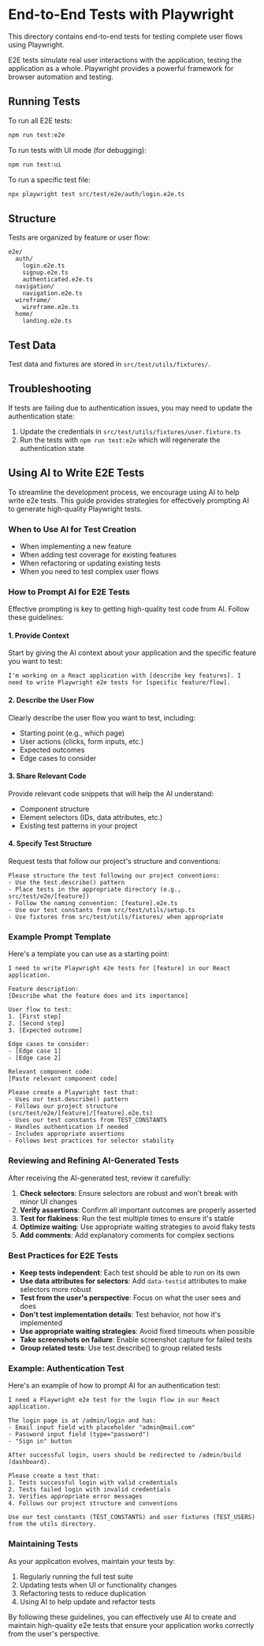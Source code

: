 # End-to-End Tests with Playwright

This directory contains end-to-end tests for testing complete user flows using Playwright.

E2E tests simulate real user interactions with the application, testing the application as a whole. Playwright provides a powerful framework for browser automation and testing.

## Running Tests

To run all E2E tests:

```bash
npm run test:e2e
```

To run tests with UI mode (for debugging):

```bash
npm run test:ui
```

To run a specific test file:

```bash
npx playwright test src/test/e2e/auth/login.e2e.ts
```

## Structure

Tests are organized by feature or user flow:

```
e2e/
  auth/
    login.e2e.ts
    signup.e2e.ts
    authenticated.e2e.ts
  navigation/
    navigation.e2e.ts
  wireframe/
    wireframe.e2e.ts
  home/
    landing.e2e.ts
```

## Test Data

Test data and fixtures are stored in `src/test/utils/fixtures/`.

## Troubleshooting

If tests are failing due to authentication issues, you may need to update the authentication state:

1. Update the credentials in `src/test/utils/fixtures/user.fixture.ts`
2. Run the tests with `npm run test:e2e` which will regenerate the authentication state

## Using AI to Write E2E Tests

To streamline the development process, we encourage using AI to help write e2e tests. This guide provides strategies for effectively prompting AI to generate high-quality Playwright tests.

### When to Use AI for Test Creation

- When implementing a new feature
- When adding test coverage for existing features
- When refactoring or updating existing tests
- When you need to test complex user flows

### How to Prompt AI for E2E Tests

Effective prompting is key to getting high-quality test code from AI. Follow these guidelines:

#### 1. Provide Context

Start by giving the AI context about your application and the specific feature you want to test:

```
I'm working on a React application with [describe key features]. I need to write Playwright e2e tests for [specific feature/flow].
```

#### 2. Describe the User Flow

Clearly describe the user flow you want to test, including:

- Starting point (e.g., which page)
- User actions (clicks, form inputs, etc.)
- Expected outcomes
- Edge cases to consider

#### 3. Share Relevant Code

Provide relevant code snippets that will help the AI understand:

- Component structure
- Element selectors (IDs, data attributes, etc.)
- Existing test patterns in your project

#### 4. Specify Test Structure

Request tests that follow our project's structure and conventions:

```
Please structure the test following our project conventions:
- Use the test.describe() pattern
- Place tests in the appropriate directory (e.g., src/test/e2e/[feature])
- Follow the naming convention: [feature].e2e.ts
- Use our test constants from src/test/utils/setup.ts
- Use fixtures from src/test/utils/fixtures/ when appropriate
```

### Example Prompt Template

Here's a template you can use as a starting point:

```
I need to write Playwright e2e tests for [feature] in our React application.

Feature description:
[Describe what the feature does and its importance]

User flow to test:
1. [First step]
2. [Second step]
3. [Expected outcome]

Edge cases to consider:
- [Edge case 1]
- [Edge case 2]

Relevant component code:
[Paste relevant component code]

Please create a Playwright test that:
- Uses our test.describe() pattern
- Follows our project structure (src/test/e2e/[feature]/[feature].e2e.ts)
- Uses our test constants from TEST_CONSTANTS
- Handles authentication if needed
- Includes appropriate assertions
- Follows best practices for selector stability
```

### Reviewing and Refining AI-Generated Tests

After receiving the AI-generated test, review it carefully:

1. **Check selectors**: Ensure selectors are robust and won't break with minor UI changes
2. **Verify assertions**: Confirm all important outcomes are properly asserted
3. **Test for flakiness**: Run the test multiple times to ensure it's stable
4. **Optimize waiting**: Use appropriate waiting strategies to avoid flaky tests
5. **Add comments**: Add explanatory comments for complex sections

### Best Practices for E2E Tests

- **Keep tests independent**: Each test should be able to run on its own
- **Use data attributes for selectors**: Add `data-testid` attributes to make selectors more robust
- **Test from the user's perspective**: Focus on what the user sees and does
- **Don't test implementation details**: Test behavior, not how it's implemented
- **Use appropriate waiting strategies**: Avoid fixed timeouts when possible
- **Take screenshots on failure**: Enable screenshot capture for failed tests
- **Group related tests**: Use test.describe() to group related tests

### Example: Authentication Test

Here's an example of how to prompt AI for an authentication test:

```
I need a Playwright e2e test for the login flow in our React application.

The login page is at /admin/login and has:
- Email input field with placeholder "admin@mail.com"
- Password input field (type="password")
- "Sign in" button

After successful login, users should be redirected to /admin/build (dashboard).

Please create a test that:
1. Tests successful login with valid credentials
2. Tests failed login with invalid credentials
3. Verifies appropriate error messages
4. Follows our project structure and conventions

Use our test constants (TEST_CONSTANTS) and user fixtures (TEST_USERS) from the utils directory.
```

### Maintaining Tests

As your application evolves, maintain your tests by:

1. Regularly running the full test suite
2. Updating tests when UI or functionality changes
3. Refactoring tests to reduce duplication
4. Using AI to help update and refactor tests

By following these guidelines, you can effectively use AI to create and maintain high-quality e2e tests that ensure your application works correctly from the user's perspective.
